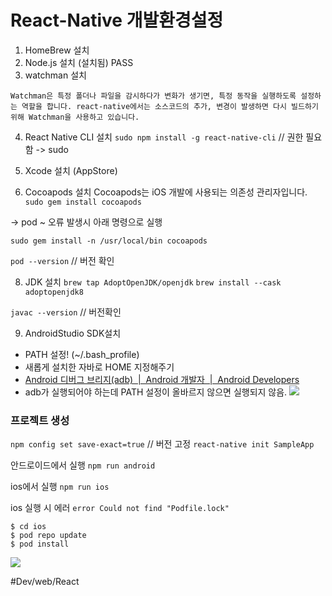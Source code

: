 # React-Native 개발환경설정

1. HomeBrew 설치
2. Node.js 설치 (설치됨) PASS
3. watchman 설치
```
Watchman은 특정 폴더나 파일을 감시하다가 변화가 생기면, 특정 동작을 실행하도록 설정하는 역할을 합니다. react-native에서는 소스코드의 추가, 변경이 발생하면 다시 빌드하기 위해 Watchman을 사용하고 있습니다.
```
4. React Native CLI 설치 
`sudo npm install -g react-native-cli` // 권한 필요함 -> sudo

5. Xcode 설치 (AppStore)

6. Cocoapods 설치
Cocoapods는 iOS 개발에 사용되는 의존성 관리자입니다.
`sudo gem install cocoapods`

-> pod ~ 오류 발생시 아래 명령으로 실행

`sudo gem install -n /usr/local/bin cocoapods`

`pod --version` // 버전 확인


8. JDK 설치 
`brew tap AdoptOpenJDK/openjdk`
`brew install --cask adoptopenjdk8`

`javac --version` // 버전확인


9. AndroidStudio SDK설치
- PATH 설정! (~/.bash_profile)
- 새롭게 설치한 자바로 HOME 지정해주기
- [Android 디버그 브리지(adb)  |  Android 개발자  |  Android Developers](https://developer.android.com/studio/command-line/adb?hl=ko)
- adb가 실행되어야 하는데 PATH 설정이 올바르지 않으면 실행되지 않음.
![](React-Native_SETUP/%E1%84%89%E1%85%B3%E1%84%8F%E1%85%B3%E1%84%85%E1%85%B5%E1%86%AB%E1%84%89%E1%85%A3%E1%86%BA%202021-06-19%20%E1%84%8B%E1%85%A9%E1%84%8C%E1%85%A5%E1%86%AB%204.24.53.png)

### 프로젝트 생성
`npm config set save-exact=true` // 버전 고정
`react-native init SampleApp`

안드로이드에서 실행
`npm run android`

ios에서 실행
`npm run ios`

ios 실행 시 에러 
`error Could not find "Podfile.lock"`
```
$ cd ios 
$ pod repo update
$ pod install

```

![](React-Native_SETUP/%E1%84%89%E1%85%B3%E1%84%8F%E1%85%B3%E1%84%85%E1%85%B5%E1%86%AB%E1%84%89%E1%85%A3%E1%86%BA%202021-06-19%20%E1%84%8B%E1%85%A9%E1%84%8C%E1%85%A5%E1%86%AB%204.33.30.png)







#Dev/web/React
